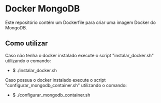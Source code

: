 # Docker MongoDB

Este repositório contém um Dockerfile para criar uma imagem Docker do MongoDB.

## Como utilizar

Caso não tenha o docker instalado execute o script "instalar_docker.sh" utilizando o comando:

- $ ./instalar_docker.sh


Caso possua o docker instalado execute o script "configurar_mongodb_container.sh" utilizando o comando:

- $ ./configurar_mongodb_container.sh
